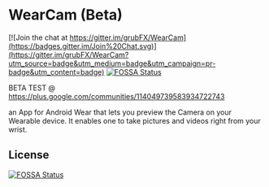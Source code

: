 # WearCam (Beta)

[![Join the chat at https://gitter.im/grubFX/WearCam](https://badges.gitter.im/Join%20Chat.svg)](https://gitter.im/grubFX/WearCam?utm_source=badge&utm_medium=badge&utm_campaign=pr-badge&utm_content=badge)
[![FOSSA Status](https://app.fossa.io/api/projects/git%2Bgithub.com%2FgrubFX%2FWearCam.svg?type=shield)](https://app.fossa.io/projects/git%2Bgithub.com%2FgrubFX%2FWearCam?ref=badge_shield)

BETA TEST @ https://plus.google.com/communities/114049739583934722743

an App for Android Wear that lets you preview the Camera on your Wearable device. It enables one to take pictures and videos right from your wrist.


## License
[![FOSSA Status](https://app.fossa.io/api/projects/git%2Bgithub.com%2FgrubFX%2FWearCam.svg?type=large)](https://app.fossa.io/projects/git%2Bgithub.com%2FgrubFX%2FWearCam?ref=badge_large)